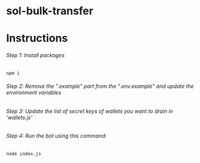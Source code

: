 # sol-bulk-transfer

<h1>Instructions</h1>

<h6>Step 1: Install packages</h6>
<code>npm i</code>

<h6>Step 2: Remove the ".example" part from the ".env.example" and update the environment variables</h6>

<h6>Step 3: Update the list of secret keys of wallets you want to drain in 'wallets.js'</h6>

<h6>Step 4: Run the bot using this command: </h6>
<code>node index.js</code>